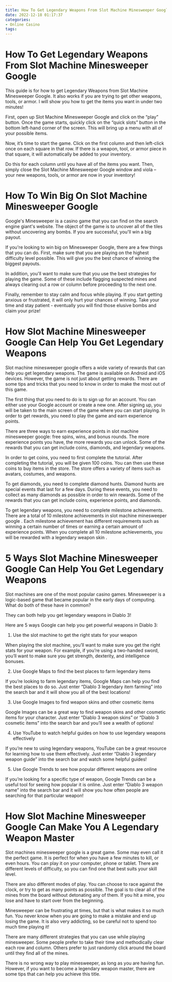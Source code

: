 ```yaml
---
title: How To Get Legendary Weapons From Slot Machine Minesweeper Google
date: 2022-12-18 01:17:37
categories:
- Online Casino
tags:
---
```



#  How To Get Legendary Weapons From Slot Machine Minesweeper Google

This guide is for how to get Legendary Weapons from Slot Machine Minesweeper Google. It also works if you are trying to get other weapons, tools, or armor. I will show you how to get the items you want in under two minutes!

First, open up Slot Machine Minesweeper Google and click on the “play” button. Once the game starts, quickly click on the “quick slots” button in the bottom left-hand corner of the screen. This will bring up a menu with all of your possible items.

Now, it’s time to start the game. Click on the first column and then left-click once on each square in that row. If there is a weapon, tool, or armor piece in that square, it will automatically be added to your inventory.

Do this for each column until you have all of the items you want. Then, simply close the Slot Machine Minesweeper Google window and viola – your new weapons, tools, or armor are now in your inventory!

#  How To Win Big On Slot Machine Minesweeper Google

Google's Minesweeper is a casino game that you can find on the search engine giant's website. The object of the game is to uncover all of the tiles without uncovering any bombs. If you are successful, you'll win a big payout.

If you're looking to win big on Minesweeper Google, there are a few things that you can do. First, make sure that you are playing on the highest difficulty level possible. This will give you the best chance of winning the biggest payouts.

In addition, you'll want to make sure that you use the best strategies for playing the game. Some of these include flagging suspected mines and always clearing out a row or column before proceeding to the next one.

Finally, remember to stay calm and focus while playing. If you start getting anxious or frustrated, it will only hurt your chances of winning. Take your time and stay patient - eventually you will find those elusive bombs and claim your prize!

#  How Slot Machine Minesweeper Google Can Help You Get Legendary Weapons

Slot machine minesweeper google offers a wide variety of rewards that can help you get legendary weapons. The game is available on Android and iOS devices. However, the game is not just about getting rewards. There are some tips and tricks that you need to know in order to make the most out of this game.

The first thing that you need to do is to sign up for an account. You can either use your Google account or create a new one. After signing up, you will be taken to the main screen of the game where you can start playing. In order to get rewards, you need to play the game and earn experience points.

There are three ways to earn experience points in slot machine minesweeper google: free spins, wins, and bonus rounds. The more experience points you have, the more rewards you can unlock. Some of the rewards that you can get include coins, diamonds, and legendary weapons.

In order to get coins, you need to first complete the tutorial. After completing the tutorial, you will be given 100 coins. You can then use these coins to buy items in the store. The store offers a variety of items such as avatars, costumes, and weapons.

To get diamonds, you need to complete diamond hunts. Diamond hunts are special events that last for a few days. During these events, you need to collect as many diamonds as possible in order to win rewards. Some of the rewards that you can get include coins, experience points, and diamonds.

To get legendary weapons, you need to complete milestone achievements. There are a total of 10 milestone achievements in slot machine minesweeper google . Each milestone achievement has different requirements such as winning a certain number of times or earning a certain amount of experience points. When you complete all 10 milestone achievements, you will be rewarded with a legendary weapon skin .

#  5 Ways Slot Machine Minesweeper Google Can Help You Get Legendary Weapons

Slot machines are one of the most popular casino games. Minesweeper is a logic-based game that became popular in the early days of computing. What do both of these have in common?

They can both help you get legendary weapons in Diablo 3!

Here are 5 ways Google can help you get powerful weapons in Diablo 3:

1. Use the slot machine to get the right stats for your weapon

When playing the slot machine, you’ll want to make sure you get the right stats for your weapon. For example, if you’re using a two-handed sword, you’ll want to make sure you get strength, dexterity, and intelligence bonuses.

2. Use Google Maps to find the best places to farm legendary items

If you’re looking to farm legendary items, Google Maps can help you find the best places to do so. Just enter “Diablo 3 legendary item farming” into the search bar and it will show you all of the best locations!

3. Use Google Images to find weapon skins and other cosmetic items

Google Images can be a great way to find weapon skins and other cosmetic items for your character. Just enter “Diablo 3 weapon skins” or “Diablo 3 cosmetic items” into the search bar and you’ll see a wealth of options!

4. Use YouTube to watch helpful guides on how to use legendary weapons effectively

If you’re new to using legendary weapons, YouTube can be a great resource for learning how to use them effectively. Just enter “Diablo 3 legendary weapon guide” into the search bar and watch some helpful guides!


5. Use Google Trends to see how popular different weapons are online

If you’re looking for a specific type of weapon, Google Trends can be a useful tool for seeing how popular it is online. Just enter “Diablo 3 weapon name” into the search bar and it will show you how often people are searching for that particular weapon!

#  How Slot Machine Minesweeper Google Can Make You A Legendary Weapon Master

Slot machines minesweeper google is a great game. Some may even call it the perfect game. It is perfect for when you have a few minutes to kill, or even hours. You can play it on your computer, phone or tablet. There are different levels of difficulty, so you can find one that best suits your skill level.

There are also different modes of play. You can choose to race against the clock, or try to get as many points as possible. The goal is to clear all of the mines from the board without detonating any of them. If you hit a mine, you lose and have to start over from the beginning.

Minesweeper can be frustrating at times, but that is what makes it so much fun. You never know when you are going to make a mistake and end up losing the game. It is also very addicting, so be careful not to spend too much time playing it!

There are many different strategies that you can use while playing minesweeper. Some people prefer to take their time and methodically clear each row and column. Others prefer to just randomly click around the board until they find all of the mines.

There is no wrong way to play minesweeper, as long as you are having fun. However, if you want to become a legendary weapon master, there are some tips that can help you achieve this title.